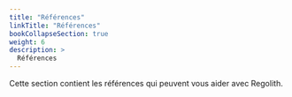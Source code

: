 ```yaml
---
title: "Références"
linkTitle: "Références"
bookCollapseSection: true
weight: 6
description: >
  Références
---
```


Cette section contient les références qui peuvent vous aider avec Regolith.
